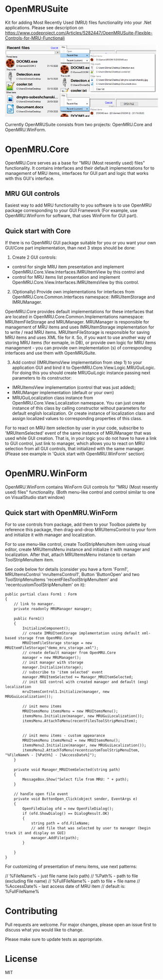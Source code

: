 # OpenMRUSuite
Kit for adding Most Recently Used (MRU) files functionality into your .Net applications. 
Please see description on https://www.codeproject.com/Articles/5282447/OpenMRUSuite-Flexible-Controls-for-MRU-Functionali

![GUI component](/Media/demo.png)


Currently OpenMRUSuite consists from two projects: OpenMRU.Core and OpenMRU.WinForm.

# OpenMRU.Core
OpenMRU.Core serves as a base for "MRU (Most resently used) files" functionality. It contains interfaces and their default implementations for to management of MRU items, interfaces for GUI part and logic that works with this GUI's interface.

## MRU GUI controls

Easiest way to add MRU functionality to you software is to use OpenMRU package corresponding to your GUI Framework (For example, use OpenMRU.WinForm for software, that uses WinForm for GUI part).

## Quick start with Core

If there is no OpenMRU GUI package suitable for you or you want your own GUI/Core part implementation, than next 3 steps should be done:

1. Create 2 GUI controls: 
 - control for single MRU item presentation and implement OpenMRU.Core.View.Interfaces.IMRUItemView by this control and 
 - control for MRU items list presentation and implement OpenMRU.Core.View.Interfaces.IMRUItemsView by this control.

2. (Optionally) Provide own implementations for interfaces from OpenMRU.Core.Common.Interfaces namespace: IMRUItemStorage and IMRUManager. 

OpenMRU.Core provides default implementations for these interfaces that are located in OpenMRU.Core.Common.Implementations namespace: MRUItemFileStorage and MRUManager. 
MRUManager is responsible for management of MRU items and uses IMRUItemStorage implementation for to write / read MRU items.  MRUItemFileStorage is responsible for saving MRU items and uses XML file for it.
So, if you want to use another way of storing MRU items (for exmaple, in DB), or provide own logic for MRU items management - you can provide own implementation (s) of corresponding interfaces and use them with OpenMRUSuite.


3. Add control (IMRUItemsView implementation from step 1) to your application GUI and bind it to OpenMRU.Core.View.Logic.MRUGuiLogic. For doing this you should create MRUGuiLogic instance passing next parameters to its constructor: 
- IMRUItemsView implementation (control that was just added); 
- IMRUManger implementation (default or your own)
- MRUGuiLocalization class instance from OpenMRU.Core.View.Localization namespace. You can just create instance of this class by calling constructor without parameters for default english localization. Or create instance of localization class and assign localized values to corresponding properties of this class.

For to react on MRU item selection by user in your code, subscribe to  'MRUItemSelected' event of the same instance of MRUManager that was used while GUI creation. That is, in your logic you do not have to have a link to GUI control, just link to manager, which allows you to react on MRU selection from all GUI controls, that initialized with the same manager. (Please see example in 'Quick start with OpenMRU.WinForm' section)


# OpenMRU.WinForm

OpenMRU.WinForm contains WinForm GUI controls for "MRU (Most resently used) files" functionality. (Both menu-like control and control similar to one on VisualStudio start window)


## Quick start with OpenMRU.WinForm

For to use controls from package, add them to your Toolbox palette by reference this package, then drag-and-drop MRUItemsControl to your form and initialize it with manager and localization.

For to use menu-like control, create ToolStripMenuItem item using visual editor, create MRUItemsMenu instance and initialize it with manager and localization. After that, attach MRUItemsMenu instance to certain ToolStripMenuItem item.

See code below for details (consider you have a form 'Form1', MRUItemsControl 'mruItemsControl1', Button 'ButtonOpen' and two ToolStripMenuItems 'recentFilesToolStripMenuItem' and 'recentcustomToolStripMenuItem' on it):

    public partial class Form1 : Form
    {
        // link to manager.
        private readonly MRUManager manager;

        public Form1()
        {
            InitializeComponent();
            // create IMRUItemStorage implementation using default xml-based storage from OpenMRU.Core
            MRUItemFileStorage storage = new MRUItemFileStorage("demo_mru_storage.xml");
            // create default manager from OpenMRU.Core
            manager = new MRUManager();
            // init manager with storage
            manager.Initialize(storage);
            // subscribe to 'item selected' event
            manager.MRUItemSelected += Manager_MRUItemSelected;
            // init GUI control with created manager and default (eng) localization
            mruItemsControl1.Initialize(manager, new MRUGuiLocalization());

            // init menu items
            MRUItemsMenu itemsMenu = new MRUItemsMenu();
            itemsMenu.Initialize(manager, new MRUGuiLocalization());
            itemsMenu.AttachToMenu(recentFilesToolStripMenuItem);


            // init menu items - custom appearance
            MRUItemsMenu itemsMenu2 = new MRUItemsMenu();
            itemsMenu2.Initialize(manager, new MRUGuiLocalization());
            itemsMenu2.AttachToMenu(recentcustomToolStripMenuItem, "%FileName% - [%Path%] - [%AccessDate%]");
        }

        private void Manager_MRUItemSelected(string path)
        {
            MessageBox.Show("Select file from MRU: " + path);
        }

        // handle open file event
        private void ButtonOpen_Click(object sender, EventArgs e)
        {
            OpenFileDialog ofd = new OpenFileDialog();
            if (ofd.ShowDialog() == DialogResult.OK)
            {
                string path = ofd.FileName;
                // add file that was selected by user to manager (begin track it and display on GUI)
                manager.AddFile(path);
            }

        }
    }

For customizing of presentation of menu items, use next patterns:

// %FileName% - just file name (w/o path)
// %Path% - path to file (excluding file name)
// %FullFileName% - path to file + file name
// %AccessDate% - last access date of MRU item
// default is: %FullFileName%

# Contributing
Pull requests are welcome. For major changes, please open an issue first to discuss what you would like to change.

Please make sure to update tests as appropriate.

# License
MIT
